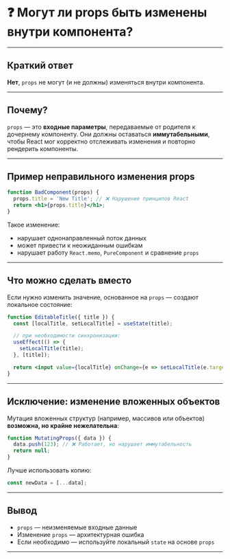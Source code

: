 # ❓ Могут ли props быть изменены внутри компонента?

---

## Краткий ответ

**Нет**, `props` не могут (и не должны) изменяться внутри компонента.

---

## Почему?

`props` — это **входные параметры**, передаваемые от родителя к дочернему компоненту. Они должны оставаться **иммутабельными**, чтобы React мог корректно отслеживать изменения и повторно рендерить компоненты.

---

## Пример неправильного изменения props

```jsx
function BadComponent(props) {
  props.title = 'New Title'; // ❌ Нарушение принципов React
  return <h1>{props.title}</h1>;
}
```

Такое изменение:

* нарушает однонаправленный поток данных
* может привести к неожиданным ошибкам
* нарушает работу `React.memo`, `PureComponent` и сравнение `props`

---

## Что можно сделать вместо

Если нужно изменить значение, основанное на `props` — создают локальное состояние:

```jsx
function EditableTitle({ title }) {
  const [localTitle, setLocalTitle] = useState(title);

  // при необходимости синхронизации:
  useEffect(() => {
    setLocalTitle(title);
  }, [title]);

  return <input value={localTitle} onChange={e => setLocalTitle(e.target.value)} />;
}
```

---

## Исключение: изменение вложенных объектов

Мутация вложенных структур (например, массивов или объектов) **возможна, но крайне нежелательна**:

```jsx
function MutatingProps({ data }) {
  data.push(123); // ❌ Работает, но нарушает иммутабельность
  return null;
}
```

Лучше использовать копию:

```jsx
const newData = [...data];
```

---

## Вывод

* `props` — неизменяемые входные данные
* Изменение `props` — архитектурная ошибка
* Если необходимо — используйте локальный `state` на основе `props`

---
